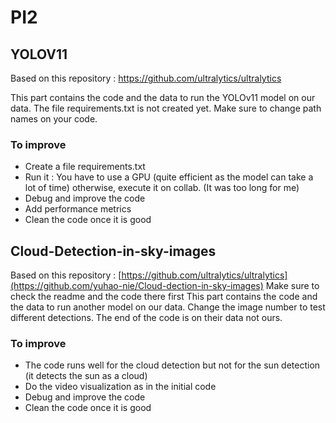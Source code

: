 # PI2


## YOLOV11 
Based on this repository : https://github.com/ultralytics/ultralytics

This part contains the code and the data to run the YOLOv11 model on our data.
The file requirements.txt is not created yet.
Make sure to change path names on your code.

### To improve
  - Create a file requirements.txt
  - Run it : You have to use a GPU (quite efficient as the model can take a lot of time) otherwise, execute it on collab. (It was too long for me)
  - Debug and improve the code
  - Add performance metrics
  - Clean the code once it is good

## Cloud-Detection-in-sky-images
Based on this repository : [https://github.com/ultralytics/ultralytics](https://github.com/yuhao-nie/Cloud-dection-in-sky-images) Make sure to check the readme and the code there first
This part contains the code and the data to run another model on our data.
Change the image number to test different detections.
The end of the code is on their data not ours.

### To improve
  - The code runs well for the cloud detection but not for the sun detection (it detects the sun as a cloud)
  - Do the video visualization as in the initial code
  - Debug and improve the code
  - Clean the code once it is good


